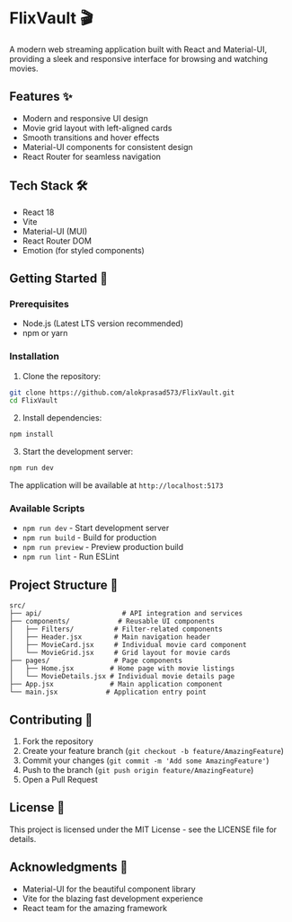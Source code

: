 # FlixVault 🎬

A modern web streaming application built with React and Material-UI, providing a sleek and responsive interface for browsing and watching movies.

## Features ✨

- Modern and responsive UI design
- Movie grid layout with left-aligned cards
- Smooth transitions and hover effects
- Material-UI components for consistent design
- React Router for seamless navigation

## Tech Stack 🛠

- React 18
- Vite
- Material-UI (MUI)
- React Router DOM
- Emotion (for styled components)

## Getting Started 🚀

### Prerequisites

- Node.js (Latest LTS version recommended)
- npm or yarn

### Installation

1. Clone the repository:
```bash
git clone https://github.com/alokprasad573/FlixVault.git
cd FlixVault
```

2. Install dependencies:
```bash
npm install
```

3. Start the development server:
```bash
npm run dev
```

The application will be available at `http://localhost:5173`

### Available Scripts

- `npm run dev` - Start development server
- `npm run build` - Build for production
- `npm run preview` - Preview production build
- `npm run lint` - Run ESLint

## Project Structure 📁

```
src/
├── api/                    # API integration and services
├── components/            # Reusable UI components
│   ├── Filters/          # Filter-related components
│   ├── Header.jsx        # Main navigation header
│   ├── MovieCard.jsx     # Individual movie card component
│   └── MovieGrid.jsx     # Grid layout for movie cards
├── pages/                # Page components
│   ├── Home.jsx         # Home page with movie listings
│   └── MovieDetails.jsx # Individual movie details page
├── App.jsx              # Main application component
└── main.jsx            # Application entry point
```

## Contributing 🤝

1. Fork the repository
2. Create your feature branch (`git checkout -b feature/AmazingFeature`)
3. Commit your changes (`git commit -m 'Add some AmazingFeature'`)
4. Push to the branch (`git push origin feature/AmazingFeature`)
5. Open a Pull Request

## License 📝

This project is licensed under the MIT License - see the LICENSE file for details.

## Acknowledgments 🙏

- Material-UI for the beautiful component library
- Vite for the blazing fast development experience
- React team for the amazing framework
